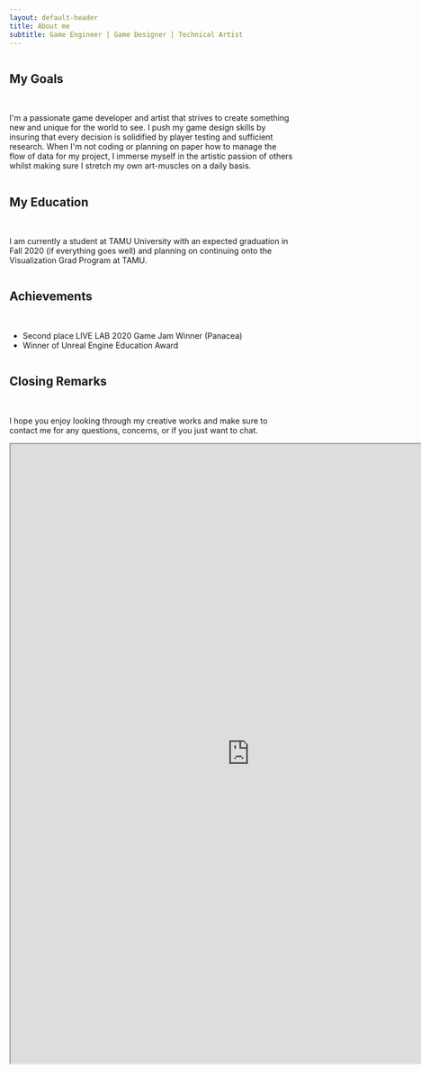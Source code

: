 ```yaml
---
layout: default-header
title: About me
subtitle: Game Engineer | Game Designer | Technical Artist
---
```


<div class="container">
    <div class="row gx-5 equal">
        <div class="col-lg-6 col-md-6 col-sm-12 col-12  text-center">
          <div class="column p-1">
          <h2>My Goals</h2>
          <br>
          <p>I'm a passionate game developer and artist that strives to create something new and unique for the world to see.
            I push my game design skills by insuring that every decision is solidified by player testing and sufficient
            research. When I'm not coding or planning on paper how to manage the flow of data for my project, I immerse myself
            in the artistic passion of others whilst making sure I stretch my own art-muscles on a daily basis. </p>
        </div>
    </div>
    <div class="col-lg-6 col-md-6 col-sm-12 col-12  text-center">
      <div class="column p-1">
        <h2>My Education</h2>
        <br>
        <p>I am currently a student at TAMU University with an expected graduation in Fall 2020 (if everything goes well)
          and planning on continuing onto the Visualization Grad Program at TAMU.</p>
      </div>
    </div>
  </div>
  <div class="row gx-5 equal">
    <div class="col-lg-6 col-md-6 col-sm-12 col-12  text-center">
    <div class="column p-1">
      <h2>Achievements</h2>
      <br>
      <ul>
        <li>Second place LIVE LAB 2020 Game Jam Winner (Panacea)</li>
        <li>Winner of Unreal Engine Education Award</li>
      </ul>
    </div>
    </div>
    <div class="col-lg-6 col-md-6 col-sm-12 col-12  text-center">
    <div class="column p-1">
      <h2>Closing Remarks</h2>
      <br>
      <p>I hope you enjoy looking through my creative works and make sure to contact me for any questions, concerns, or if
        you just want to chat.
      </p>
    </div>
    </div>
  </div>
</div>

<div class="row">
  <div style="width: 820px;margin-left: auto ;margin-right: auto ;">
    <iframe
      src="http://docs.google.com/viewer?url=http://kornosky.github.io/assets/img/ChristopherKornoskyResume2020.pdf&embedded=true"
      scrolling="auto" height="1100px" width="850px" margin-left="auto" margin-right="auto"></iframe>
  </div>
</div>
